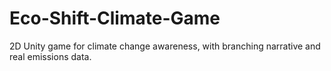 # Eco-Shift-Climate-Game
2D Unity game for climate change awareness, with branching narrative and real emissions data.
